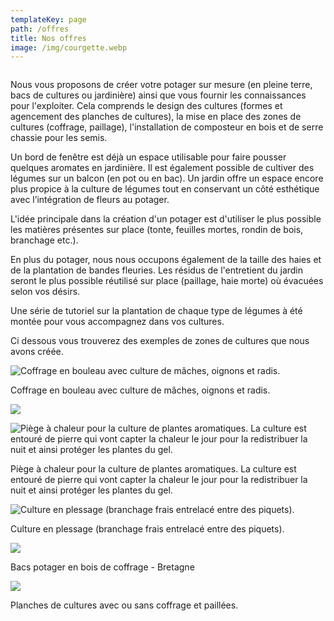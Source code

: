 ```yaml
---
templateKey: page
path: /offres
title: Nos offres
image: /img/courgette.webp
---
```

![]()

Nous vous proposons de créer votre  potager sur mesure (en pleine terre, bacs de cultures ou jardinière) ainsi que vous fournir les connaissances pour l'exploiter. Cela comprends le design des cultures (formes et agencement des planches de cultures), la mise en place des zones de cultures (coffrage, paillage), l'installation de composteur en bois et de serre chassie pour les semis.

Un bord de fenêtre est déjà un espace utilisable pour faire pousser quelques aromates en
jardinière. Il est également possible de cultiver des légumes sur un balcon (en pot ou en
bac).
Un jardin offre un espace encore plus propice à la culture de légumes tout en conservant un
côté esthétique avec l’intégration de fleurs au potager.

L'idée principale dans la création d'un potager est d'utiliser le plus possible les matières présentes sur place (tonte, feuilles mortes, rondin de bois, branchage etc.). 

En plus du potager, nous nous occupons également de la taille des haies et de la plantation de bandes fleuries. Les résidus de l'entretient du jardin seront le plus possible réutilisé sur place (paillage, haie morte) où évacuées selon vos désirs. 

Une série de tutoriel sur la plantation de chaque type de légumes à été montée pour vous accompagnez dans vos cultures. 

Ci dessous vous trouverez des exemples de zones de cultures que nous avons créée. 

![](/img/association-mâche-radis-oignon-laitue.jpg "Coffrage en bouleau avec culture de mâches, oignons et radis.")

Coffrage en bouleau avec culture de mâches, oignons et radis.

![](/img/culture-muret.jpg)

![](/img/img_5178.jpg "Piège à chaleur pour la culture de plantes aromatiques. La culture est entouré de pierre qui vont capter la chaleur le jour pour la redistribuer la nuit et ainsi protéger les plantes du gel. ")

Piège à chaleur pour la culture de plantes aromatiques. La culture est entouré de pierre qui vont capter la chaleur le jour pour la redistribuer la nuit et ainsi protéger les plantes du gel. 

![](/img/zone-de-culture-plessage.jpg "Culture en plessage (branchage frais entrelacé entre des piquets). ")

Culture en plessage (branchage frais entrelacé entre des piquets). 

![](/img/pota-kermen-2.jpg)

Bacs potager en bois de coffrage - Bretagne 

![](/img/zone-culture-2.jpg)

Planches de cultures avec ou sans coffrage et paillées.